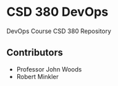 # CSD 380 DevOps

DevOps Course CSD 380 Repository

## Contributors

- Professor John Woods
- Robert Minkler